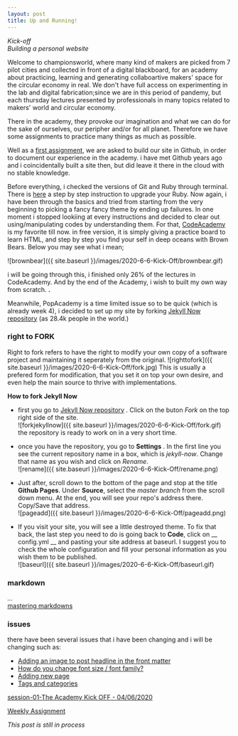 ```yaml
---
layout: post
title: Up and Running!
---
```

*Kick-off*  
*Building a personal website*  
  
  
Welcome to championsworld, where many kind of makers are picked from 7 pilot cities and collected in front of a digital blackboard, for an academy about practicing, learning and generating collaboartive makers' space for the circular economy in real. We don't have full access on experimenting in the lab and digital fabrication;since we are in this period of pandemy, but each thursday lectures presented by professionals in many topics related to makers' world and circular economy.  

There in the academy, they provoke our imagination and what we can do for the sake of ourselves, our peripher and/or for all planet. Therefore we have some assignments to practice many things as much as possible.   

Well as a [first assignment](https://hackmd.io/@fablabbcn/SyLUuOS38#Weekly-Assignment---Building-a-Personal-Website), we are asked to build our site in Github, in order to document our experience in the academy. i have met Github years ago and i coincidentally built a site then, but did leave it there in the cloud with no stable knowledge.  

Before everything, i checked the versions of Git and Ruby through terminal. There is [here](https://medium.com/@IanRahman/how-to-upgrade-ruby-on-a-mac-a592c6085c63) a step by step instruction to upgrade your Ruby.
Now again, i have been through the basics and tried from starting from the very beginning to picking a fancy fancy theme by ending up failures. In one moment i stopped lookiing at every instructions and decided to clear out using/manipulating codes by understanding them. For that, [CodeAcademy](https://www.codecademy.com) is my favorite till now. in free version, it is simply giving a practice board to learn HTML, and step by step you find your self in deep oceans with Brown Bears. Below you may see what i mean;   

![brownbear]({{ site.baseurl }}/images/2020-6-6-Kick-Off/brownbear.gif)  


i will be going through this, i finished only 26% of the lectures in CodeAcademy. And by the end of the Academy, i wish to built my own way from scratch.  __.__ 

Meanwhile, PopAcademy is a time limited issue so to be quick (which is already week 4), i decided to set up my site by forking [Jekyll Now repository](https://github.com/barryclark/jekyll-now) (as 28.4k people in the world.)  

  
  
### right to FORK  
Right to fork refers to have the right to modify your own copy of a software project and maintaining it seperately from the original.
![righttofork]({{ site.baseurl }}/images/2020-6-6-Kick-Off/fork.jpg)  This is usually a prefered form for modification, that you set it on top your own desire, and even help the main source to thrive with implementations. 
  
__How to fork Jekyll Now__   

- first you go to [Jekyll Now repository](https://github.com/barryclark/jekyll-now) . Click on the buton _Fork_ on the top right side of the site.  
![forkjekyllnow]({{ site.baseurl }}/images/2020-6-6-Kick-Off/fork.gif)  
the repository is ready to work on in a very short time.  

- once you have the repository, you go to __Settings__ . In the first line you see the current repository name in a box, which is _jekyll-now_. Change that name as you wish and click on _Rename_.  
![rename]({{ site.baseurl }}/images/2020-6-6-Kick-Off/rename.png)  

- Just after, scroll down to the bottom of the page and stop at the title __Github Pages__. Under __Source__, select the _master branch_ from the scroll down menu. At the end, you will see your repo's address there. Copy/Save that address.   
![pageadd]({{ site.baseurl }}/images/2020-6-6-Kick-Off/pageadd.png)  
  
- If you visit your site, you will see a little destroyed theme. To fix that back, the last step you need to do is going back to __Code__, click on __ config.yml __ and pasting your site address at baseurl. I suggest you to check the whole configuration and fill your personal information as you wish them to be published.   
![baseurl]({{ site.baseurl }}/images/2020-6-6-Kick-Off/baseurl.gif)


  
### markdown  
*...*  
[mastering markdowns](https://guides.github.com/features/mastering-markdown/)  

### issues
there have been several issues that i have been changing and i will be changing such as:  

* [Adding an image to post headline in the front matter](https://github.com/barryclark/jekyll-now/issues/755)
* [How do you change font size / font family?](https://github.com/barryclark/jekyll-now/issues/1101)
* [Adding new page](https://github.com/barryclark/jekyll-now/issues/679)  
* [Tags and categories](https://github.com/barryclark/jekyll-now/issues/516)  


[session-01-The Academy Kick OFF - 04/06/2020](https://hackmd.io/@fablabbcn/SyLUuOS38#Session-01---The-Academy-Kick-OFF---04062020)  

[Weekly Assignment](https://hackmd.io/@fablabbcn/SyLUuOS38#Weekly-Assignment---Building-a-Personal-Website)  
  
 


*This post is still in process*
